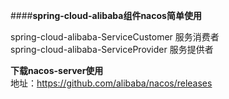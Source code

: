 ####**spring-cloud-alibaba组件nacos简单使用**

spring-cloud-alibaba-ServiceCustomer  服务消费者  
spring-cloud-alibaba-ServiceProvider  服务提供者  

**下载nacos-server使用**  
地址：https://github.com/alibaba/nacos/releases
